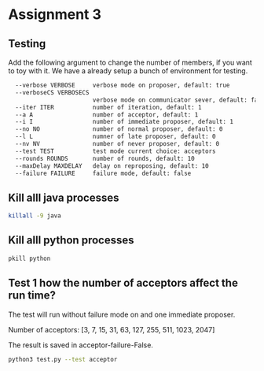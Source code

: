 # Assignment 3

## Testing

Add the following argument to change the number of members, if you want to toy with it. We have a already setup a bunch of environment for testing.

```sh
  --verbose VERBOSE     verbose mode on proposer, default: true
  --verboseCS VERBOSECS
                        verbose mode on communicator sever, default: false
  --iter ITER           number of iteration, default: 1
  --a A                 number of acceptor, default: 1
  --i I                 number of immediate proposer, default: 1
  --no NO               number of normal proposer, default: 0
  --l L                 numner of late proposer, default: 0
  --nv NV               number of never proposer, default: 0
  --test TEST           test mode current choice: acceptors
  --rounds ROUNDS       number of rounds, default: 10
  --maxDelay MAXDELAY   delay on reproposing, default: 10
  --failure FAILURE     failure mode, default: false
```

## Kill alll java processes

```sh
killall -9 java
```

## Kill alll python processes

```sh
pkill python
```

## Test 1 how the number of acceptors affect the run time?

The test will run without failure mode on and one immediate proposer.

Number of acceptors: [3, 7, 15, 31, 63, 127, 255, 511, 1023, 2047]

The result is saved in acceptor-failure-False.

```sh
python3 test.py --test acceptor
```
